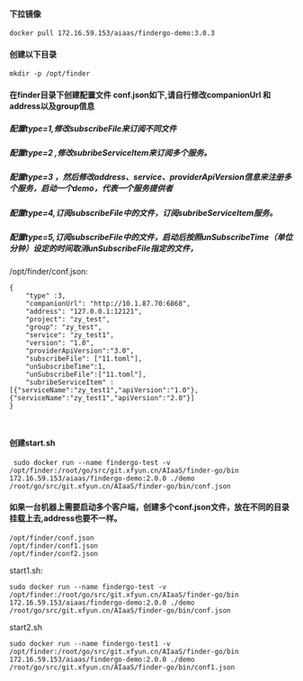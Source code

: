 
#### 下拉镜像
````
docker pull 172.16.59.153/aiaas/findergo-demo:3.0.3
````
#### 创建以下目录
````
mkdir -p /opt/finder
````
#### 在finder目录下创建配置文件 conf.json如下,请自行修改companionUrl 和 address以及group信息

##### 配置type=1,修改subscribeFile来订阅不同文件
##### 配置type=2 ,修改subribeServiceItem来订阅多个服务。
##### 配置type=3 ，然后修改address、service、providerApiVersion信息来注册多个服务，启动一个demo，代表一个服务提供者
##### 配置type=4,订阅subscribeFile中的文件，订阅subribeServiceItem服务。
##### 配置type=5,订阅subscribeFile中的文件，启动后按照unSubscribeTime（单位分钟）设定的时间取消unSubscribeFile指定的文件，
/opt/finder/conf.json:
````
{
	"type" :3,
	"companionUrl": "http://10.1.87.70:6868",
	"address": "127.0.0.1:12121",
	"project": "zy_test",
	"group": "zy_test",
	"service": "zy_test1",
	"version": "1.0",
	"providerApiVersion":"3.0",
	"subscribeFile": ["11.toml"],
	"unSubscribeTime":1,
	"unSubscribeFile":["11.toml"],
	"subribeServiceItem" :[{"serviceName":"zy_test1","apiVersion":"1.0"},{"serviceName":"zy_test1","apiVersion":"2.0"}]
}



````
#### 创建start.sh
````
 sudo docker run --name findergo-test -v /opt/finder:/root/go/src/git.xfyun.cn/AIaaS/finder-go/bin 172.16.59.153/aiaas/findergo-demo:2.0.0 ./demo /root/go/src/git.xfyun.cn/AIaaS/finder-go/bin/conf.json

````

#### 如果一台机器上需要启动多个客户端，创建多个conf.json文件，放在不同的目录挂载上去,address也要不一样。
````
/opt/finder/conf.json
/opt/finder/conf1.json
/opt/finder/conf2.json
````
start1.sh:

````
sudo docker run --name findergo-test -v /opt/finder:/root/go/src/git.xfyun.cn/AIaaS/finder-go/bin 172.16.59.153/aiaas/findergo-demo:2.0.0 ./demo /root/go/src/git.xfyun.cn/AIaaS/finder-go/bin/conf.json

````
start2.sh
````
sudo docker run --name findergo-test1 -v /opt/finder:/root/go/src/git.xfyun.cn/AIaaS/finder-go/bin 172.16.59.153/aiaas/findergo-demo:2.0.0 ./demo /root/go/src/git.xfyun.cn/AIaaS/finder-go/bin/conf1.json
````
